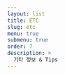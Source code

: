 ```yaml
---
layout: list
title: ETC
slug: etc
menu: true
submenu: true
order: 7
description: >
  기타 정보 & Tips
---
```

